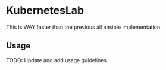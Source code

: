 # KubernetesLab

This is WAY faster than the previous all ansible implementation

## Usage

TODO: Update and add usage guidelines
